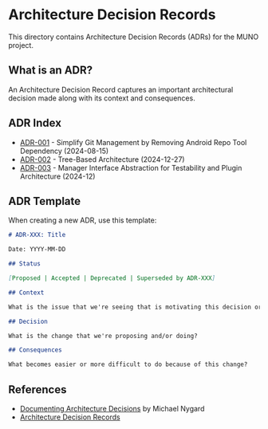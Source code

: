 # Architecture Decision Records

This directory contains Architecture Decision Records (ADRs) for the MUNO project.

## What is an ADR?

An Architecture Decision Record captures an important architectural decision made along with its context and consequences.

## ADR Index

- [ADR-001](001-simplify-git-management.md) - Simplify Git Management by Removing Android Repo Tool Dependency (2024-08-15)
- [ADR-002](002-tree-based-architecture.md) - Tree-Based Architecture (2024-12-27)
- [ADR-003](003-manager-interface-abstraction.md) - Manager Interface Abstraction for Testability and Plugin Architecture (2024-12)

## ADR Template

When creating a new ADR, use this template:

```markdown
# ADR-XXX: Title

Date: YYYY-MM-DD

## Status

[Proposed | Accepted | Deprecated | Superseded by ADR-XXX]

## Context

What is the issue that we're seeing that is motivating this decision or change?

## Decision

What is the change that we're proposing and/or doing?

## Consequences

What becomes easier or more difficult to do because of this change?
```

## References

- [Documenting Architecture Decisions](https://cognitect.com/blog/2011/11/15/documenting-architecture-decisions) by Michael Nygard
- [Architecture Decision Records](https://adr.github.io/)